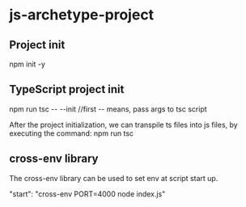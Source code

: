 # js-archetype-project

Project init
-----

npm init -y


TypeScript project init
-----

npm run tsc -- --init //first -- means, pass args to tsc script

After the project initialization, we can transpile ts files into js files, by executing the command: npm run tsc

cross-env library
-----

The cross-env library can be used to set env at script start up.

"start": "cross-env PORT=4000 node index.js"


